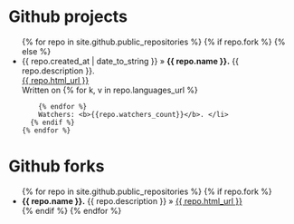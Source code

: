 <div id="home">

  

  <h1>Github projects</h1>
  <ul class="repos">
    {% for repo in site.github.public_repositories %}
      {% if repo.fork %}
      {% else %}
        <li>
        <span>{{ repo.created_at | date_to_string }}</span> &raquo;
        <b>{{ repo.name }}.</b> {{ repo.description }}.<br>
        <a href="{{ repo.html_url }}">{{ repo.html_url }}</a><br/>
        Written on
        {% for k, v in repo.languages_url %}
    		
		{% endfor %}
        Watchers: <b>{{repo.watchers_count}}</b>. </li>
      {% endif %}
    {% endfor %}
  </ul>
  
  <h1>Github forks</h1>
  <ul class="repos">
    {% for repo in site.github.public_repositories %}
      {% if repo.fork %}
        <li><b>{{ repo.name }}.</b> {{ repo.description }} &raquo; <a href="{{ repo.html_url }}">{{ repo.html_url }}</a></li>
      {% endif %}
    {% endfor %}
  </ul>

</div>
